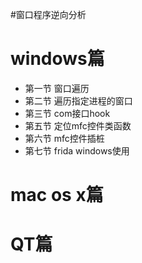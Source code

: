 #窗口程序逆向分析

# windows篇
* 第一节 窗口遍历
* 第二节 遍历指定进程的窗口
* 第三节 com接口hook
* 第五节 定位mfc控件类函数
* 第六节 mfc控件插桩
* 第七节 frida windows使用
# mac os x篇
# QT篇

